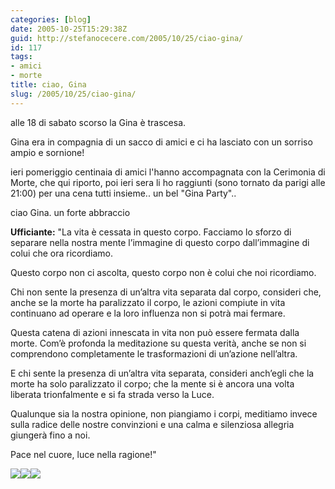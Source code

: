 ```yaml
---
categories: [blog]
date: 2005-10-25T15:29:38Z
guid: http://stefanocecere.com/2005/10/25/ciao-gina/
id: 117
tags:
- amici
- morte
title: ciao, Gina
slug: /2005/10/25/ciao-gina/
---
```


<img src='/wp-content/gina_party_cena.jpg' alt='' align='left' />alle 18 di sabato scorso la Gina è trascesa.
  
Gina era in compagnia di un sacco di amici e ci ha lasciato con un sorriso ampio e sornione!
  
ieri pomeriggio centinaia di amici l'hanno accompagnata con la Cerimonia di Morte, che qui riporto, poi ieri sera li ho raggiunti (sono tornato da parigi alle 21:00) per una cena tutti insieme.. un bel "Gina Party"..
  
ciao Gina. un forte abbraccio

**Ufficiante:** "La vita è cessata in questo corpo. Facciamo lo sforzo di separare nella nostra mente l’immagine di questo corpo dall’immagine di colui che ora ricordiamo.

Questo corpo non ci ascolta, questo corpo non è colui che noi ricordiamo.

Chi non sente la presenza di un’altra vita separata dal corpo, consideri che, anche se la morte ha paralizzato il corpo, le azioni compiute in vita continuano ad operare e la loro influenza non si potrà mai fermare.

Questa catena di azioni innescata in vita non può essere fermata dalla morte. Com’è profonda la meditazione su questa verità, anche se non si comprendono completamente le trasformazioni di un’azione nell’altra.

E chi sente la presenza di un’altra vita separata, consideri anch’egli che la morte ha solo paralizzato il corpo; che la mente si è ancora una volta liberata trionfalmente e si fa strada verso la Luce.

Qualunque sia la nostra opinione, non piangiamo i corpi, meditiamo invece sulla radice delle nostre convinzioni e una calma e silenziosa allegria giungerà fino a noi.

Pace nel cuore, luce nella ragione!"

![](/wp-content/img_0116.jpg)![](/wp-content/img_0111.jpg)![](/wp-content/img_0112.jpg)